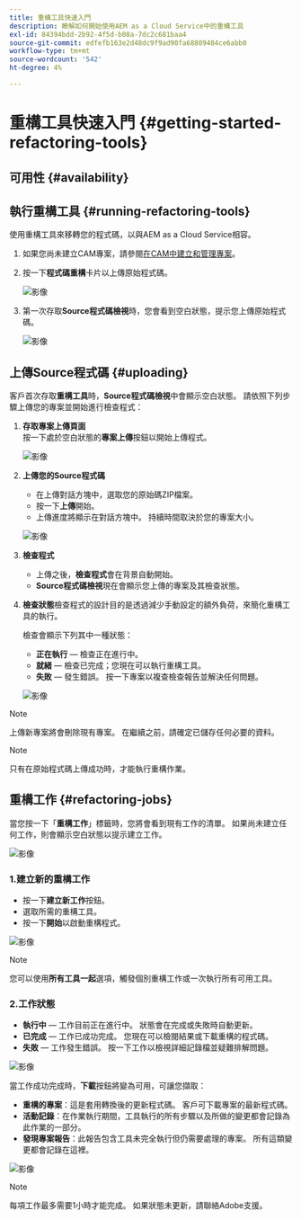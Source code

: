```yaml
---
title: 重構工具快速入門
description: 瞭解如何開始使用AEM as a Cloud Service中的重構工具
exl-id: 84394bdd-2b92-4f5d-b08a-7dc2c681baa4
source-git-commit: edfefb163e2d48dc9f9ad90fa68809484ce6abb0
workflow-type: tm+mt
source-wordcount: '542'
ht-degree: 4%

---
```


# 重構工具快速入門 {#getting-started-refactoring-tools}

## 可用性 {#availability}

<!-- Alexandru: duplicate contextualhelp id, drafting this for now

>[!CONTEXTUALHELP]
>id="aemcloud_rs_upload"
>title="Download"
>additional-url="https://experienceleague.adobe.com/docs/experience-manager-cloud-service/content/release-notes/release-notes/release-notes-current.html" text="Release Notes"
>additional-url="https://experience.adobe.com/#/downloads/content/software-distribution/en/aemcloud.html" text="Software Distribution Portal"

-->

## 執行重構工具 {#running-refactoring-tools}

使用重構工具來移轉您的程式碼，以與AEM as a Cloud Service相容。

1. 如果您尚未建立CAM專案，請參閱[在CAM中建立和管理專案](/help/journey-migration/cloud-acceleration-manager/using-cam/getting-started-cam.md#create-project)。
1. 按一下&#x200B;**程式碼重構**&#x200B;卡片以上傳原始程式碼。

   ![影像](/help/journey-migration/refactoring-tools/assets/rscam1.png)

1. 第一次存取&#x200B;**Source程式碼檢視**&#x200B;時，您會看到空白狀態，提示您上傳原始程式碼。

   ![影像](/help/journey-migration/refactoring-tools/assets/rscam2.png)

## 上傳Source程式碼 {#uploading}

客戶首次存取&#x200B;**重構工具**&#x200B;時，**Source程式碼檢視**&#x200B;中會顯示空白狀態。 請依照下列步驟上傳您的專案並開始進行檢查程式：

1. **存取專案上傳頁面**\
   按一下處於空白狀態的&#x200B;**專案上傳**&#x200B;按鈕以開始上傳程式。

   ![影像](/help/journey-migration/refactoring-tools/assets/rscam3.png)

1. **上傳您的Source程式碼**
   - 在上傳對話方塊中，選取您的原始碼ZIP檔案。
   - 按一下&#x200B;**上傳**&#x200B;開始。
   - 上傳進度將顯示在對話方塊中。 持續時間取決於您的專案大小。

   ![影像](/help/journey-migration/refactoring-tools/assets/rscam4.png)

1. **檢查程式**
   - 上傳之後，**檢查程式**&#x200B;會在背景自動開始。
   - **Source程式碼檢視**&#x200B;現在會顯示您上傳的專案及其檢查狀態。

1. **檢查狀態**&#x200B;檢查程式的設計目的是透過減少手動設定的額外負荷，來簡化重構工具的執行。

   檢查會顯示下列其中一種狀態：
   - **正在執行** — 檢查正在進行中。
   - **就緒** — 檢查已完成；您現在可以執行重構工具。
   - **失敗** — 發生錯誤。 按一下專案以複查檢查報告並解決任何問題。

   ![影像](/help/journey-migration/refactoring-tools/assets/rscam5.png)

>[!NOTE]
>
>上傳新專案將會刪除現有專案。 在繼續之前，請確定已儲存任何必要的資料。

>[!NOTE]
>
>只有在原始程式碼上傳成功時，才能執行重構作業。

## 重構工作 {#refactoring-jobs}

當您按一下「**重構工作**」標籤時，您將會看到現有工作的清單。 如果尚未建立任何工作，則會顯示空白狀態以提示建立工作。

![影像](/help/journey-migration/refactoring-tools/assets/rscam6.png)

### 1.建立新的重構工作

- 按一下&#x200B;**建立新工作**&#x200B;按鈕。
- 選取所需的重構工具。
- 按一下&#x200B;**開始**&#x200B;以啟動重構程式。

![影像](/help/journey-migration/refactoring-tools/assets/rscam7.png)

>[!NOTE]
>
>您可以使用&#x200B;**所有工具一起**&#x200B;選項，觸發個別重構工作或一次執行所有可用工具。

### 2.工作狀態

- **執行中** — 工作目前正在進行中。 狀態會在完成或失敗時自動更新。
- **已完成** — 工作已成功完成。 您現在可以檢閱結果或下載重構的程式碼。
- **失敗** — 工作發生錯誤。 按一下工作以檢視詳細記錄檔並疑難排解問題。

![影像](/help/journey-migration/refactoring-tools/assets/rscam8.png)

當工作成功完成時，**下載**&#x200B;按鈕將變為可用，可讓您擷取：

- **重構的專案**：這是套用轉換後的更新程式碼。 客戶可下載專案的最新程式碼。
- **活動記錄**：在作業執行期間，工具執行的所有步驟以及所做的變更都會記錄為此作業的一部分。
- **發現專案報告**：此報告包含工具未完全執行但仍需要處理的專案。 所有這類變更都會記錄在這裡。

![影像](/help/journey-migration/refactoring-tools/assets/rscam9.png)

>[!NOTE]
>
>每項工作最多需要1小時才能完成。 如果狀態未更新，請聯絡Adobe支援。
